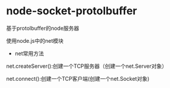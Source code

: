 # node-socket-protolbuffer
基于protolbuffer的node服务器


使用node.js中的net模块

+ net常用方法

net.createServer():创建一个TCP服务器（创建一个net.Server对象）

net.connect():创建一个TCP客户端(创建一个net.Socket对象)

